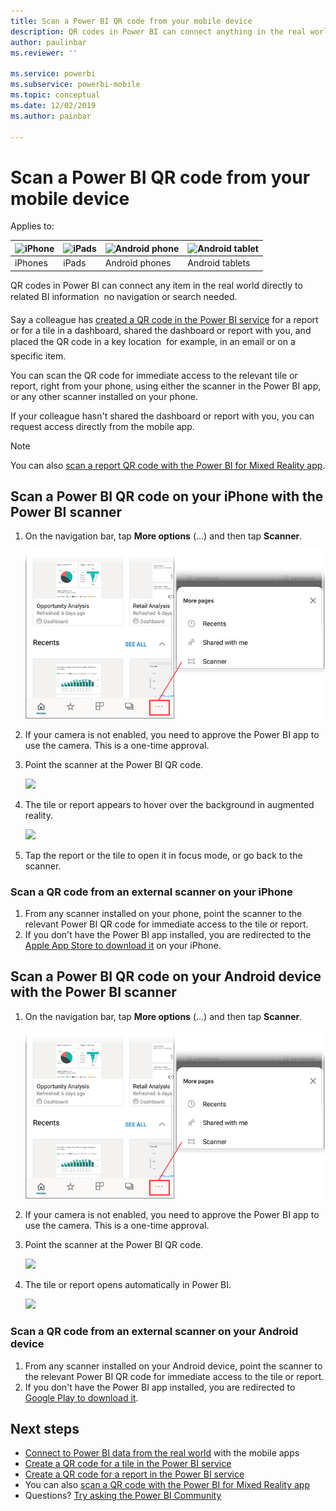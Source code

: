 ```yaml
---
title: Scan a Power BI QR code from your mobile device
description: QR codes in Power BI can connect anything in the real world directly to related BI information in the Power BI mobile app for iPhones and Android devices.
author: paulinbar
ms.reviewer: ''

ms.service: powerbi
ms.subservice: powerbi-mobile
ms.topic: conceptual
ms.date: 12/02/2019
ms.author: painbar

---
```

# Scan a Power BI QR code from your mobile device
Applies to:

| ![iPhone](./media/mobile-apps-qr-code/ios-logo-40-px.png) | ![iPads](./media/mobile-apps-qr-code/ios-logo-40-px.png) | ![Android phone](././media/mobile-apps-qr-code/android-logo-40-px.png) | ![Android tablet](././media/mobile-apps-qr-code/android-logo-40-px.png) |
|:--- |:--- |:--- |:--- |
|iPhones |iPads |Android phones |Android tablets |

QR codes in Power BI can connect any item in the real world directly to related BI information &#151; no navigation or search needed.

Say a colleague has [created a QR code in the Power BI service](../../create-reports/service-create-qr-code-for-tile.md) for a report or for a tile in a dashboard, shared the dashboard or report with you, and placed the QR code in a key location &#151; for example, in an email or on a specific item. 

You can scan the QR code for immediate access to the relevant tile or report, right from your phone, using either the scanner in the Power BI app, or any other scanner installed on your phone. 

If your colleague hasn't shared the dashboard or report with you, you can request access directly from the mobile app. 

> [!NOTE]
> You can also [scan a report QR code with the Power BI for Mixed Reality app](mobile-mixed-reality-app.md#scan-a-report-qr-code-in-holographic-view).

## Scan a Power BI QR code on your iPhone with the Power BI scanner

1. On the navigation bar, tap **More options** (...) and then tap **Scanner**.

    ![](media/mobile-apps-qr-code/power-bi-scanner.png)

2. If your camera is not enabled, you need to approve the Power BI app to use the camera. This is a one-time approval. 
 
3. Point the scanner at the Power BI QR code. 
   
    ![](media/mobile-apps-qr-code/power-bi-align-qr-code.png)
4. The tile or report appears to hover over the background in augmented reality.
   
    ![](media/mobile-apps-qr-code/power-bi-ios-qr-ar-scanner.png)

5. Tap the report or the tile to open it in focus mode, or go back to the scanner.

### Scan a QR code from an external scanner on your iPhone
1. From any scanner installed on your phone, point the scanner to the relevant Power BI QR code for immediate access to the tile or report. 
2. If you don't have the Power BI app installed, you are redirected to the [Apple App Store to download it](https://go.microsoft.com/fwlink/?LinkId=522062) on your iPhone.

## Scan a Power BI QR code on your Android device with the Power BI scanner

1. On the navigation bar, tap **More options** (...) and then tap **Scanner**.

    ![](media/mobile-apps-qr-code/power-bi-scanner.png)

2. If your camera is not enabled, you need to approve the Power BI app to use the camera. This is a one-time approval. 

3. Point the scanner at the Power BI QR code. 
   
    ![](media/mobile-apps-qr-code/pbi_iph_qrscan.png)
4. The tile or report opens automatically in Power BI.
   
    ![](media/mobile-apps-qr-code/power-bi-android-tile.png)

### Scan a QR code from an external scanner on your Android device
1. From any scanner installed on your Android device, point the scanner to the relevant Power BI QR code for immediate access to the tile or report. 
2. If you don't have the Power BI app installed, you are redirected to [Google Play to download it](https://go.microsoft.com/fwlink/?LinkID=544867). 

## Next steps
* [Connect to Power BI data from the real world](mobile-apps-data-in-real-world-context.md) with the mobile apps
* [Create a QR code for a tile in the Power BI service](../../create-reports/service-create-qr-code-for-tile.md)
* [Create a QR code for a report in the Power BI service](../../create-reports/service-create-qr-code-for-report.md)
* You can also [scan a QR code with the Power BI for Mixed Reality app](mobile-mixed-reality-app.md)
* Questions? [Try asking the Power BI Community](https://community.powerbi.com/)
